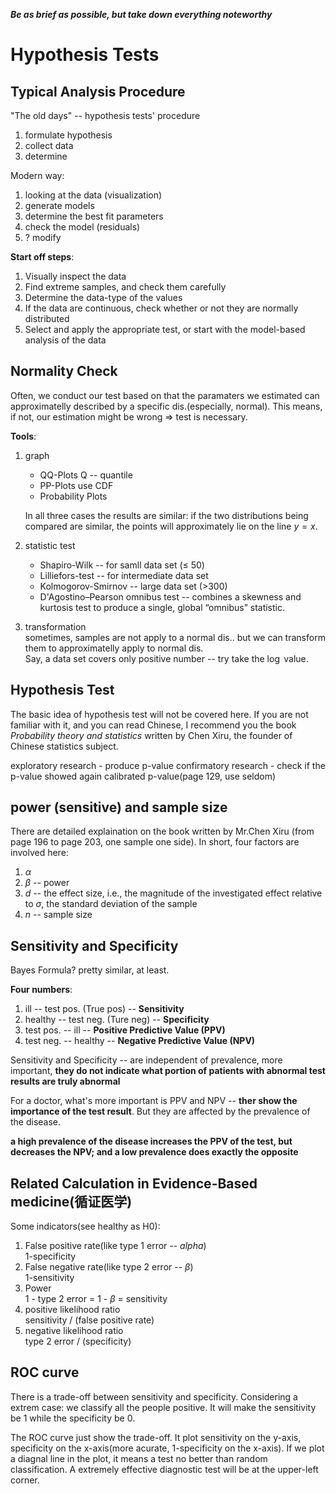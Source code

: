 ***Be as brief as possible, but take down everything noteworthy***

# Hypothesis Tests

## Typical Analysis Procedure
"The old days" -- hypothesis tests' procedure  
1. formulate hypothesis
2. collect data
3. determine

Modern way:  
1. looking at the data (visualization)
2. generate models
3. determine the best fit parameters
4. check the model (residuals)
5. ? modify

**Start off steps**:  
1. Visually inspect the data
2. Find extreme samples, and check them carefully
3. Determine the data-type of the values
4. If the data are continuous, check whether or not they are normally distributed
5. Select and apply the appropriate test, or start with the model-based analysis of the data

## Normality Check
Often, we conduct our test based on that the paramaters we estimated can approximatelly described by a specific dis.(especially, normal). This means, if not, our estimation might be wrong $\Rightarrow$ test is necessary.

**Tools**:  
1. graph  
    * QQ-Plots Q -- quantile
    * PP-Plots use CDF
    * Probability Plots

    In all three cases the results are similar: if the two distributions being compared are similar, the points will approximately lie on the line $y=x$.
2. statistic test  
    * Shapiro-Wilk -- for samll data set ($\le$ 50)
    * Lilliefors-test -- for intermediate data set
    * Kolmogorov-Smirnov -- large data set (>300)
    * D'Agostino–Pearson omnibus test -- combines a skewness and kurtosis test to produce a single, global “omnibus” statistic.
3. transformation  
    sometimes, samples are not apply to a normal dis.. but we can transform them to approximatelly apply to normal dis.  
    Say, a data set covers only positive number -- try take the $\log$ value.

## Hypothesis Test

The basic idea of hypothesis test will not be covered here. If you are not familiar with it, and you can read Chinese, I recommend you the book *Probability theory and statistics* written by Chen Xiru, the founder of Chinese statistics subject.

exploratory research - produce p-value
confirmatory research - check if the p-value showed again
calibrated p-value(page 129, use seldom)

## power (sensitive) and sample size
There are detailed explaination on the book written by Mr.Chen Xiru (from page
196 to page 203, one sample one side). In short, four factors are involved here:  
1. $\alpha$
2. $\beta$ -- power
3. $d$ -- the effect size, i.e., the magnitude of the investigated effect relative to $\sigma$, the standard deviation of the sample
4. $n$ -- sample size

## Sensitivity and Specificity
Bayes Formula? pretty similar, at least.

**Four numbers**:  
1. ill -- test pos. (True pos) -- **Sensitivity**
2. healthy -- test neg. (Ture neg) -- **Specificity**
4. test pos. -- ill -- **Positive Predictive Value (PPV)**
4. test neg. -- healthy -- **Negative Predictive Value (NPV)**

Sensitivity and Specificity -- are independent of prevalence, more important, **they do not indicate what portion of patients with abnormal test results are truly abnormal**

For a doctor, what's more important is PPV and NPV -- **ther show the importance of the test result**. But they are affected by the prevalence of the disease.

**a high prevalence of the disease increases the PPV of the test, but decreases the NPV; and a low prevalence does exactly the opposite**

## Related Calculation in Evidence-Based medicine(循证医学)
Some indicators(see healthy as H0):  
1. False positive rate(like type 1 error -- $alpha$)  
    1-specificity
2. False negative rate(like type 2 error -- $\beta$)  
    1-sensitivity
3. Power  
    1 - type 2 error = 1 - $\beta$ = sensitivity
4. positive likelihood ratio  
    sensitivity / (false positive rate)
5. negative likelihood ratio  
    type 2 error / (specificity)

## ROC curve
There is a trade-off between sensitivity and specificity. Considering a extrem case: we classify all the people positive. It will make the sensitivity be 1 while the specificity be 0.

The ROC curve just show the trade-off. It plot sensitivity on the y-axis, specificity on the x-axis(more acurate, 1-specificity on the x-axis). If we plot a diagnal line in the plot, it means a test no better than random classification. A extremely effective diagnostic test will be at the upper-left corner.
